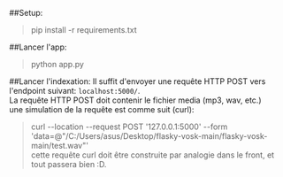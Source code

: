 ##Setup: 
> pip install -r requirements.txt

##Lancer l'app:
> python app.py

##Lancer l'indexation:
Il suffit d'envoyer une requête HTTP POST vers l'endpoint suivant:  `localhost:5000/`.  
La requête HTTP POST doit contenir le fichier media (mp3, wav, etc.)  
une simulation de la requête est comme suit (curl):
> curl --location --request POST '127.0.0.1:5000' --form 'data=@"/C:/Users/asus/Desktop/flasky-vosk-main/flasky-vosk-main/test.wav"'  
cette requête curl doit être construite par analogie dans le front, et tout passera bien :D.
